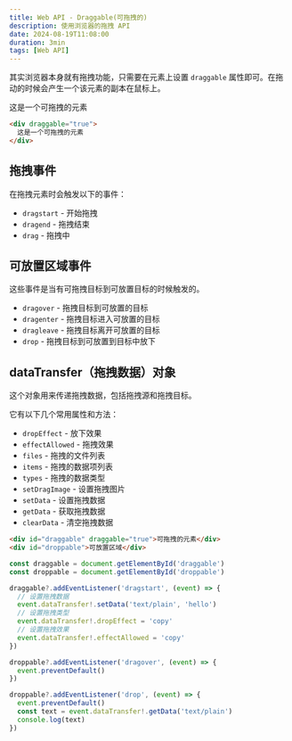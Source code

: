 ```yaml
---
title: Web API - Draggable(可拖拽的)
description: 使用浏览器的拖拽 API
date: 2024-08-19T11:08:00
duration: 3min
tags: [Web API]
---
```


其实浏览器本身就有拖拽功能，只需要在元素上设置 `draggable` 属性即可。在拖动的时候会产生一个该元素的副本在鼠标上。

<div text-center w-24 h-24 border-2 draggable="true">
  这是一个可拖拽的元素
</div>

```html
<div draggable="true">
  这是一个可拖拽的元素
</div>
```
## 拖拽事件

在拖拽元素时会触发以下的事件：
- `dragstart` - 开始拖拽
- `dragend` - 拖拽结束
- `drag` - 拖拽中

## 可放置区域事件

这些事件是当有可拖拽目标到可放置目标的时候触发的。

- `dragover` - 拖拽目标到可放置的目标
- `dragenter` - 拖拽目标进入可放置的目标
- `dragleave` - 拖拽目标离开可放置的目标
- `drop` - 拖拽目标到可放置到目标中放下

<DraggableDemo />

## dataTransfer（拖拽数据）对象

这个对象用来传递拖拽数据，包括拖拽源和拖拽目标。

它有以下几个常用属性和方法：
- `dropEffect` - 放下效果
- `effectAllowed` - 拖拽效果
- `files` - 拖拽的文件列表
- `items` - 拖拽的数据项列表
- `types` - 拖拽的数据类型
- `setDragImage` - 设置拖拽图片
- `setData` - 设置拖拽数据
- `getData` - 获取拖拽数据
- `clearData` - 清空拖拽数据

<DraggableDemo stage="advanced" />

```html
<div id="draggable" draggable="true">可拖拽的元素</div>
<div id="droppable">可放置区域</div>
```

```ts twoslash
const draggable = document.getElementById('draggable')
const droppable = document.getElementById('droppable')

draggable?.addEventListener('dragstart', (event) => {
  // 设置拖拽数据
  event.dataTransfer!.setData('text/plain', 'hello')
  // 设置拖拽类型
  event.dataTransfer!.dropEffect = 'copy'
  // 设置拖拽效果
  event.dataTransfer!.effectAllowed = 'copy'
})

droppable?.addEventListener('dragover', (event) => {
  event.preventDefault()
})

droppable?.addEventListener('drop', (event) => {
  event.preventDefault()
  const text = event.dataTransfer!.getData('text/plain')
  console.log(text)
})
```
